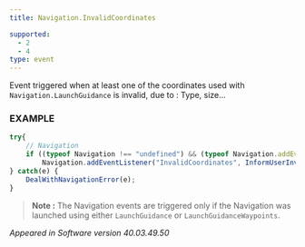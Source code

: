 ```yaml
---
title: Navigation.InvalidCoordinates

supported:
  - 2
  - 4
type: event
---
```

Event triggered when at least one of the coordinates used with `Navigation.LaunchGuidance` is invalid, due to : Type, size...

### EXAMPLE

```javascript
try{	
	// Navigation
	if ((typeof Navigation !== "undefined") && (typeof Navigation.addEventListener !== "undefined")) {
		Navigation.addEventListener("InvalidCoordinates", InformUserInvalidCoordinates()	}
} catch(e) {
	DealWithNavigationError(e);
}
```

>**Note :** The Navigation events are triggered only if the Navigation was launched using either `LaunchGuidance` or `LaunchGuidanceWaypoints`.

*Appeared in Software version 40.03.49.50*
